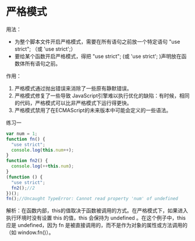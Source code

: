 # 严格模式

用法：
- 为整个脚本文件开启严格模式，需要在所有语句之前放一个特定语句 "use strict"; （或 'use strict';）
- 要给某个函数开启严格模式，得把 "use strict";  (或 'use strict'; )声明放在函数体所有语句之前。
  
作用：
1. 严格模式通过抛出错误来消除了一些原有静默错误。
2. 严格模式修复了一些导致 JavaScript引擎难以执行优化的缺陷：有时候，相同的代码，严格模式可以比非严格模式下运行得更快。
3. 严格模式禁用了在ECMAScript的未来版本中可能会定义的一些语法。

练习一
```js
var num = 1;
function fn() {
  "use strict";
  console.log(this.num++);
}
function fn2() {
  console.log(++this.num);
}
(function () {
  "use strict";
  fn2();//2
})();
fn();//Uncaught TypeError: Cannot read property 'num' of undefined
```
解析：在函数内部，this的值取决于函数被调用的方式。在严格模式下，如果进入执行环境时没有设置 this 的值，this 会保持为 undefined 。在这个例子中，this 应是 undefined，因为 fn 是被直接调用的，而不是作为对象的属性或方法调用的（如 window.fn()）。